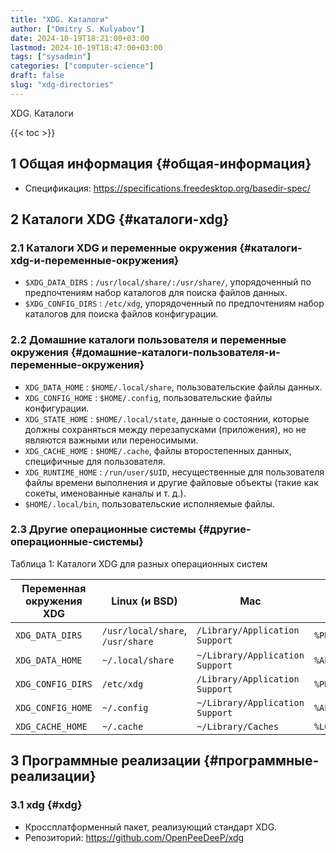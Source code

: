 ```yaml
---
title: "XDG. Каталоги"
author: ["Dmitry S. Kulyabov"]
date: 2024-10-19T18:21:00+03:00
lastmod: 2024-10-19T18:47:00+03:00
tags: ["sysadmin"]
categories: ["computer-science"]
draft: false
slug: "xdg-directories"
---
```


XDG. Каталоги

<!--more-->

{{< toc >}}


## <span class="section-num">1</span> Общая информация {#общая-информация}

-   Спецификация: <https://specifications.freedesktop.org/basedir-spec/>


## <span class="section-num">2</span> Каталоги XDG {#каталоги-xdg}


### <span class="section-num">2.1</span> Каталоги XDG и переменные окружения {#каталоги-xdg-и-переменные-окружения}

-   `$XDG_DATA_DIRS` : `/usr/local/share/:/usr/share/`, упорядоченный по предпочтениям набор каталогов для поиска файлов данных.
-   `$XDG_CONFIG_DIRS` : `/etc/xdg`, упорядоченный по предпочтениям набор каталогов для поиска файлов конфигурации.


### <span class="section-num">2.2</span> Домашние каталоги пользователя и переменные окружения {#домашние-каталоги-пользователя-и-переменные-окружения}

-   `XDG_DATA_HOME` : `$HOME/.local/share`, пользовательские файлы данных.
-   `XDG_CONFIG_HOME` : `$HOME/.config`, пользовательские файлы конфигурации.
-   `XDG_STATE_HOME` : `$HOME/.local/state`, данные о состоянии, которые должны сохраняться между перезапусками (приложения), но не являются важными или переносимыми.
-   `XDG_CACHE_HOME` : `$HOME/.cache`, файлы второстепенных данных, специфичные для пользователя.
-   `XDG_RUNTIME_HOME` : `/run/user/$UID`, несущественные для пользователя файлы времени выполнения и другие файловые объекты (такие как сокеты, именованные каналы и т. д.).
-   `$HOME/.local/bin`, пользовательские исполняемые файлы.


### <span class="section-num">2.3</span> Другие операционные системы {#другие-операционные-системы}

<div class="table-caption">
  <span class="table-number">&#1058;&#1072;&#1073;&#1083;&#1080;&#1094;&#1072; 1:</span>
  Каталоги XDG для разных операционных систем
</div>

| Переменная окружения XDG | Linux (и BSD)                    | Mac                             | Windows          |
|--------------------------|----------------------------------|---------------------------------|------------------|
| `XDG_DATA_DIRS`          | `/usr/local/share`, `/usr/share` | `/Library/Application Support`  | `%PROGRAMDATA%`  |
| `XDG_DATA_HOME`          | `~/.local/share`                 | `~/Library/Application Support` | `%APPDATA%`      |
| `XDG_CONFIG_DIRS`        | `/etc/xdg`                       | `/Library/Application Support`  | `%PROGRAMDATA%`  |
| `XDG_CONFIG_HOME`        | `~/.config`                      | `~/Library/Application Support` | `%APPDATA%`      |
| `XDG_CACHE_HOME`         | `~/.cache`                       | `~/Library/Caches`              | `%LOCALAPPDATA%` |


## <span class="section-num">3</span> Программные реализации {#программные-реализации}


### <span class="section-num">3.1</span> xdg {#xdg}

-   Кроссплатформенный пакет, реализующий стандарт XDG.
-   Репозиторий: <https://github.com/OpenPeeDeeP/xdg>
